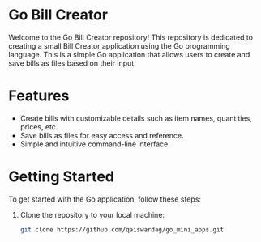 # Go Bill Creator

Welcome to the Go Bill Creator repository! This repository is dedicated to creating a small Bill Creator application using the Go programming language.
This is a simple Go application that allows users to create and save bills as files based on their input.

# Features

- Create bills with customizable details such as item names, quantities, prices, etc.
- Save bills as files for easy access and reference.
- Simple and intuitive command-line interface.

# Getting Started

To get started with the Go application, follow these steps:

1. Clone the repository to your local machine:

   ```bash
   git clone https://github.com/qaiswardag/go_mini_apps.git
   ```
